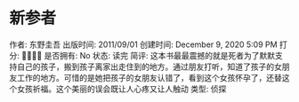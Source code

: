 # 新参者

作者: 东野圭吾
出版时间: 2011/09/01
创建时间: December 9, 2020 5:09 PM
打分: 💛💛💛💛
是否拥有: No
状态: 读完
简评: 这本书最最震撼的就是死者为了默默支持自己的孩子，搬到孩子离家出走住到的地方。通过朋友打听，知道了孩子的女朋友工作的地方。可惜的是她把孩子的女朋友认错了，看到这个女孩怀孕了，还替这个女孩祈福。这个美丽的误会既让人心疼又让人触动
类型: 侦探